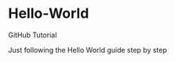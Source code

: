 # Hello-World
GitHub Tutorial

Just following the Hello World guide step by step

[logo]: sample.jpg "Sample Image"
